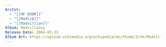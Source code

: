 ```yaml
---
Aritst:
  - "[[MF DOOM]]"
  - "[[Madlib]]"
  - "[[Madvillian]]"
Album: Madvillainy
Release Date: 2004-03-23
Album Art: https://upload.wikimedia.org/wikipedia/en/thumb/5/5e/Madvillainy_cover.png/250px-Madvillainy_cover.png
---
```

